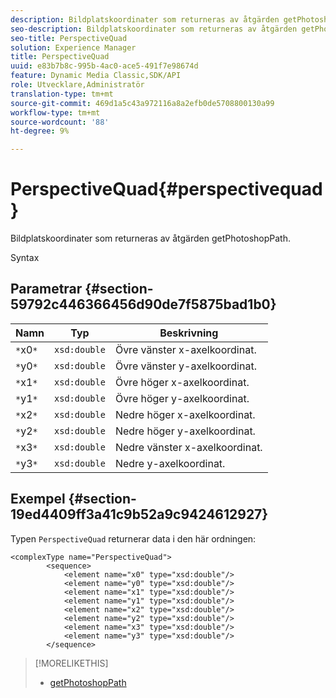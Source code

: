 ```yaml
---
description: Bildplatskoordinater som returneras av åtgärden getPhotoshopPath.
seo-description: Bildplatskoordinater som returneras av åtgärden getPhotoshopPath.
seo-title: PerspectiveQuad
solution: Experience Manager
title: PerspectiveQuad
uuid: e83b7b8c-995b-4ac0-ace5-491f7e98674d
feature: Dynamic Media Classic,SDK/API
role: Utvecklare,Administratör
translation-type: tm+mt
source-git-commit: 469d1a5c43a972116a8a2efb0de5708800130a99
workflow-type: tm+mt
source-wordcount: '88'
ht-degree: 9%

---
```



# PerspectiveQuad{#perspectivequad}

Bildplatskoordinater som returneras av åtgärden getPhotoshopPath.

Syntax

## Parametrar {#section-59792c446366456d90de7f5875bad1b0}

| Namn | Typ | Beskrivning |
|---|---|---|
| `*`x0`*` | `xsd:double` | Övre vänster x-axelkoordinat. |
| `*`y0`*` | `xsd:double` | Övre vänster y-axelkoordinat. |
| `*`x1`*` | `xsd:double` | Övre höger x-axelkoordinat. |
| `*`y1`*` | `xsd:double` | Övre höger y-axelkoordinat. |
| `*`x2`*` | `xsd:double` | Nedre höger x-axelkoordinat. |
| `*`y2`*` | `xsd:double` | Nedre höger y-axelkoordinat. |
| `*`x3`*` | `xsd:double` | Nedre vänster x-axelkoordinat. |
| `*`y3`*` | `xsd:double` | Nedre y-axelkoordinat. |

## Exempel {#section-19ed4409ff3a41c9b52a9c9424612927}

Typen `PerspectiveQuad` returnerar data i den här ordningen:

```
<complexType name="PerspectiveQuad">
        <sequence>
            <element name="x0" type="xsd:double"/>
            <element name="y0" type="xsd:double"/>
            <element name="x1" type="xsd:double"/>
            <element name="y1" type="xsd:double"/>
            <element name="x2" type="xsd:double"/>
            <element name="y2" type="xsd:double"/>
            <element name="x3" type="xsd:double"/>
            <element name="y3" type="xsd:double"/>
        </sequence>
```

>[!MORELIKETHIS]
>
>* [getPhotoshopPath](../../operations/c-operations-intro/c-methods/r-get-photoshop-path.md#reference-545f902f84194951ac04e947fdc803b9)

